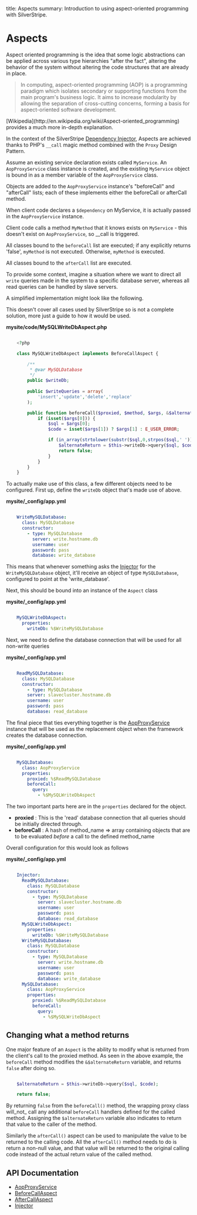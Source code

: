 title: Aspects
summary: Introduction to using aspect-oriented programming with SilverStripe.

# Aspects

Aspect oriented programming is the idea that some logic abstractions can be applied across various type hierarchies 
"after the fact", altering the behavior of the system without altering the code structures that are already in place. 

> In computing, aspect-oriented programming (AOP) is a programming paradigm which isolates secondary or supporting 
> functions from the main program's business logic. It aims to increase modularity by allowing the separation of 
> cross-cutting concerns, forming a basis for aspect-oriented software development.

<div class="notice" markdown="1">
[Wikipedia](http://en.wikipedia.org/wiki/Aspect-oriented_programming) provides a much more in-depth explanation.
</div>

In the context of the SilverStripe [Dependency Injector](injector), Aspects are achieved thanks to PHP's `__call` magic 
method combined with the `Proxy` Design Pattern.

Assume an existing service declaration exists called `MyService`. An `AopProxyService` class instance is created, and 
the existing `MyService` object is bound in as a member variable of the `AopProxyService` class.

Objects are added to the `AopProxyService` instance's "beforeCall" and "afterCall" lists; each of these implements 
either the beforeCall or afterCall method.

When client code declares a `$dependency` on MyService, it is actually passed in the `AopProxyService` instance.

Client code calls a method `MyMethod` that it knows exists on `MyService` - this doesn't exist on `AopProxyService`, so 
__call is triggered.

All classes bound to the `beforeCall` list are executed; if any explicitly returns 'false', `myMethod` is not executed.
Otherwise, `myMethod` is executed. 

All classes bound to the `afterCall` list are executed.

To provide some context, imagine a situation where we want to direct all `write` queries made in the system to a 
specific database server, whereas all read queries can be handled by slave servers. 

A simplified implementation might look like the following.

<div class="notice" markdown="1">
This doesn't cover all cases used by SilverStripe so is not a complete solution, more just a guide to how it would be 
used. 
</div>

**mysite/code/MySQLWriteDbAspect.php**


```php

	<?php

	class MySQLWriteDbAspect implements BeforeCallAspect {

		/**
		 * @var MySQLDatabase
		 */
		public $writeDb;
		
		public $writeQueries = array(
			'insert','update','delete','replace'
		);

		public function beforeCall($proxied, $method, $args, &$alternateReturn) {
			if (isset($args[0])) {
				$sql = $args[0];
				$code = isset($args[1]) ? $args[1] : E_USER_ERROR;

				if (in_array(strtolower(substr($sql,0,strpos($sql,' '))), $this->writeQueries)) {
					$alternateReturn = $this->writeDb->query($sql, $code);
					return false;
				}
			}
		}
	}
```

To actually make use of this class, a few different objects need to be configured. First up, define the `writeDb`
object that's made use of above.

**mysite/_config/app.yml**


```yml

	WriteMySQLDatabase:
	  class: MySQLDatabase
	  constructor:
	    - type: MySQLDatabase
	      server: write.hostname.db
	      username: user
	      password: pass
	      database: write_database
```

This means that whenever something asks the [Injector](api:SilverStripe\Core\Injector\Injector) for the `WriteMySQLDatabase` object, it'll receive an object 
of type `MySQLDatabase`, configured to point at the 'write_database'.

Next, this should be bound into an instance of the `Aspect` class

**mysite/_config/app.yml**


```yml

	MySQLWriteDbAspect:
	  properties:
	    writeDb: %$WriteMySQLDatabase
```

Next, we need to define the database connection that will be used for all non-write queries

**mysite/_config/app.yml**
```yml

	ReadMySQLDatabase:
	  class: MySQLDatabase
	  constructor:
	    - type: MySQLDatabase
	    server: slavecluster.hostname.db
	    username: user
	    password: pass
	    database: read_database
```

The final piece that ties everything together is the [AopProxyService](api:SilverStripe\Core\Injector\AopProxyService) instance that will be used as the replacement
object when the framework creates the database connection.

**mysite/_config/app.yml**
```yml

	MySQLDatabase:
	  class: AopProxyService
	  properties:
	    proxied: %$ReadMySQLDatabase
	    beforeCall:
	      query: 
	        - %$MySQLWriteDbAspect
```

The two important parts here are in the `properties` declared for the object.

- **proxied** : This is the 'read' database connection that all queries should be initially directed through.
- **beforeCall** : A hash of method\_name => array containing objects that are to be evaluated _before_ a call to the 
defined method\_name

Overall configuration for this would look as follows

**mysite/_config/app.yml**
```yml

	Injector:
	  ReadMySQLDatabase:
	    class: MySQLDatabase
	    constructor:
	      - type: MySQLDatabase
	        server: slavecluster.hostname.db
	        username: user
	        password: pass
	        database: read_database
	  MySQLWriteDbAspect:
	    properties:
	      writeDb: %$WriteMySQLDatabase
	  WriteMySQLDatabase:
	    class: MySQLDatabase
	    constructor:
	      - type: MySQLDatabase
	        server: write.hostname.db
	        username: user
	        password: pass
	        database: write_database
	  MySQLDatabase:
	    class: AopProxyService
	    properties:
	      proxied: %$ReadMySQLDatabase
	      beforeCall:
	        query: 
	          - %$MySQLWriteDbAspect
```

## Changing what a method returns

One major feature of an `Aspect` is the ability to modify what is returned from the client's call to the proxied method.
As seen in the above example, the `beforeCall` method modifies the `&$alternateReturn` variable, and returns `false` 
after doing so. 
```php

	$alternateReturn = $this->writeDb->query($sql, $code);

	return false;
```

By returning `false` from the `beforeCall()` method, the wrapping proxy class will_not_ call any additional `beforeCall`
handlers defined for the called method. Assigning the `$alternateReturn` variable also indicates to return that value
to the caller of the method. 

Similarly the `afterCall()` aspect can be used to manipulate the value to be returned to the calling code. All the
`afterCall()` method needs to do is return a non-null value, and that value will be returned to the original calling 
code instead of the actual return value of the called method. 


## API Documentation

* [AopProxyService](api:SilverStripe\Core\Injector\AopProxyService)
* [BeforeCallAspect](api:SilverStripe\Core\Injector\BeforeCallAspect)
* [AfterCallAspect](api:SilverStripe\Core\Injector\AfterCallAspect)
* [Injector](api:SilverStripe\Core\Injector\Injector)
